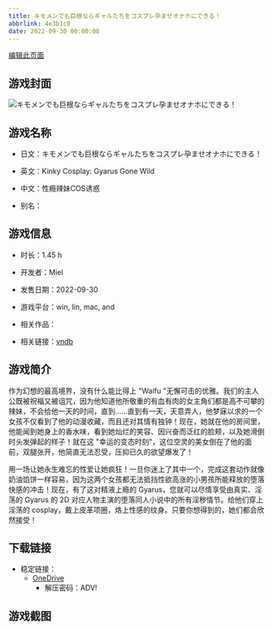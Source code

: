 ```yaml
---
title: キモメンでも巨根ならギャルたちをコスプレ孕ませオナホにできる！
abbrlink: 4e3b1c0
date: 2022-09-30 00:00:00
---
```

[编辑此页面](https://github.com/ACG-3/ADV3-source/blob/main/source/_posts/games/%E3%82%AD%E3%83%A2%E3%83%A1%E3%83%B3%E3%81%A7%E3%82%82%E5%B7%A8%E6%A0%B9%E3%81%AA%E3%82%89%E3%82%AE%E3%83%A3%E3%83%AB%E3%81%9F%E3%81%A1%E3%82%92%E3%82%B3%E3%82%B9%E3%83%97%E3%83%AC%E5%AD%95%E3%81%BE%E3%81%9B%E3%82%AA%E3%83%8A%E3%83%9B%E3%81%AB%E3%81%A7%E3%81%8D%E3%82%8B%EF%BC%81.md)

## 游戏封面

![キモメンでも巨根ならギャルたちをコスプレ孕ませオナホにできる！](https://pan.timero.xyz/onedrive/img_lib_001/%E3%82%AD%E3%83%A2%E3%83%A1%E3%83%B3%E3%81%A7%E3%82%82%E5%B7%A8%E6%A0%B9%E3%81%AA%E3%82%89%E3%82%AE%E3%83%A3%E3%83%AB%E3%81%9F%E3%81%A1%E3%82%92%E3%82%B3%E3%82%B9%E3%83%97%E3%83%AC%E5%AD%95%E3%81%BE%E3%81%9B%E3%82%AA%E3%83%8A%E3%83%9B%E3%81%AB%E3%81%A7%E3%81%8D%E3%82%8B%EF%BC%81_cover.avif)


## 游戏名称

- 日文：キモメンでも巨根ならギャルたちをコスプレ孕ませオナホにできる！
- 英文：Kinky Cosplay: Gyarus Gone Wild
- 中文：性瘾辣妹COS诱惑

- 别名：


## 游戏信息

- 时长：1.45 h
- 开发者：Miel
- 发售日期：2022-09-30
- 游戏平台：win, lin, mac, and
- 相关作品：

- 相关链接：[vndb](https://vndb.org/v38152)


## 游戏简介

作为幻想的最高境界，没有什么能比得上 "Waifu "无懈可击的优雅。我们的主人公既被祝福又被诅咒，因为他知道他所敬重的有血有肉的女主角们都是高不可攀的辣妹，不会给他一天的时间，直到......直到有一天，天意弄人，他梦寐以求的一个女孩不仅看到了他的动漫收藏，而且还对其情有独钟！现在，她就在他的房间里，他能闻到她身上的香水味，看到她灿烂的笑容、因兴奋而泛红的脸颊，以及她滑倒时头发弹起的样子！就在这 "幸运的变态时刻"，这位空灵的美女倒在了他的面前，双腿张开，他简直无法忍受，压抑已久的欲望爆发了！

用一场让她永生难忘的性爱让她疯狂！一旦你迷上了其中一个，完成这套动作就像奶油馅饼一样容易，因为这两个女孩都无法抵挡性欲高涨的小男孩所能释放的堕落快感的冲击！现在，有了这对精液上瘾的 Gyarus，您就可以尽情享受由真实、淫荡的 Gyarus 的 2D 对应人物主演的堕落同人小说中的所有淫秽情节。给他们穿上淫荡的 cosplay，戴上皮革项圈，烙上性感的纹身。只要你想得到的，她们都会欣然接受！




## 下载链接

- 稳定链接：
    - [OneDrive](https://pan.timero.xyz/onedrive/adv_lib_001/%E3%82%AD%E3%83%A2%E3%83%A1%E3%83%B3%E3%81%A7%E3%82%82%E5%B7%A8%E6%A0%B9%E3%81%AA%E3%82%89%E3%82%AE%E3%83%A3%E3%83%AB%E3%81%9F%E3%81%A1%E3%82%92%E3%82%B3%E3%82%B9%E3%83%97%E3%83%AC%E5%AD%95%E3%81%BE%E3%81%9B%E3%82%AA%E3%83%8A%E3%83%9B%E3%81%AB%E3%81%A7%E3%81%8D%E3%82%8B%EF%BC%81)
        - 解压密码：ADV!



## 游戏截图


